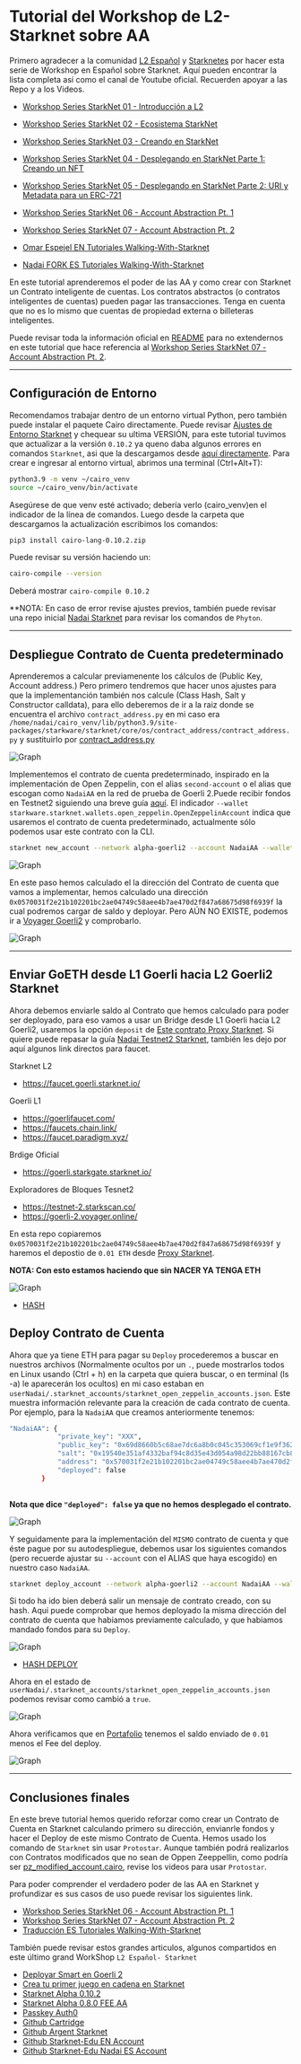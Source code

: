 # Tutorial del Workshop de L2-Starknet sobre AA

Primero agradecer a la comunidad [L2 Español](https://t.me/s/l2espaniol) y [Starknetes](https://t.me/s/starknet_es) por hacer esta serie de Workshop en Español sobre Starknet. Aquí pueden encontrar la lista completa así como el canal de Youtube oficial. Recuerden apoyar a las Repo y a los Videos.

- [Workshop Series StarkNet 01 - Introducción a L2](https://www.youtube.com/watch?v=s6vmWYkZoa8)
- [Workshop Series StarkNet 02 - Ecosistema StarkNet](https://www.youtube.com/watch?v=KxUhBM3a6oM)
- [Workshop Series StarkNet 03 - Creando en StarkNet](https://www.youtube.com/watch?v=elXLye41_b8&list=PL5LoUunXvIgLCdVerVBPZ2G3bR51Re251&index=3)
- [Workshop Series StarkNet 04 - Desplegando en StarkNet Parte 1: Creando un NFT](https://www.youtube.com/watch?v=y3rJnaNRiGI&list=PL5LoUunXvIgLCdVerVBPZ2G3bR51Re251&index=4)
- [Workshop Series StarkNet 05 - Desplegando en StarkNet Parte 2: URI y Metadata para un ERC-721](https://www.youtube.com/watch?v=SnaZjW2p3Io&list=PL5LoUunXvIgLCdVerVBPZ2G3bR51Re251&index=5)
- [Workshop Series StarkNet 06 - Account Abstraction Pt. 1](https://www.youtube.com/watch?v=flnTFmEnjEQ)
- [Workshop Series StarkNet 07 - Account Abstraction Pt. 2](https://www.youtube.com/watch?v=6vdP329tK_I)

- [Omar Espejel EN Tutoriales Walking-With-Starknet](https://github.com/starknet-edu/walking-with-starknet/tree/master/tutorials/tutorials/EN)
- [Nadai FORK ES Tutoriales Walking-With-Starknet](https://github.com/Nadai2010/walking-with-starknet/tree/master/tutorials/tutorials/ES)

En este tutorial aprenderemos el poder de las AA y como crear con Starknet un Contrato inteligente de cuentas. Los contratos abstractos (o contratos inteligentes de cuentas) pueden pagar las transacciones. Tenga en cuenta que no es lo mismo que cuentas de propiedad externa o billeteras inteligentes.

Puede revisar toda la información oficial en [README](/README.md) para no extendernos en este tutorial que hace referencia al [Workshop Series StarkNet 07 - Account Abstraction Pt. 2](https://www.youtube.com/watch?v=6vdP329tK_I).

---
## Configuración de Entorno 

Recomendamos trabajar dentro de un entorno virtual Python, pero también puede instalar el paquete Cairo directamente. Puede revisar [Ajustes de Entorno Starknet](https://www.starknet.io/docs/quickstart.html) y chequear su ultima VERSIÓN, para este tutorial tuvimos que actualizar a la versión `0.10.2` ya queno daba algunos errores en comandos `Starknet`, asi que la descargamos desde [aquí directamente](https://github.com/starkware-libs/cairo-lang/releases/tag/v0.10.2). Para crear e ingresar al entorno virtual, abrimos una terminal (Ctrl+Alt+T):

```bash
python3.9 -m venv ~/cairo_venv
source ~/cairo_venv/bin/activate
```

Asegúrese de que venv esté activado; debería verlo (cairo_venv)en el indicador de la línea de comandos. Luego desde la carpeta que descargamos la actualización escribimos los comandos:

```bash
pip3 install cairo-lang-0.10.2.zip
```

Puede revisar su versión haciendo un:

```bash
cairo-compile --version
```

Deberá mostrar `cairo-compile 0.10.2`


**NOTA: En caso de error revise ajustes previos, también puede revisar una repo inicial [Nadai Starknet](https://github.com/Nadai2010/Cairo-0.10.0-Starknet-en-Ubuntu-22.04-con-Nile-y-VsCode.) para revisar los comandos de `Phyton`.

---
## Despliegue Contrato de Cuenta predeterminado

Aprenderemos a calcular previamenente los cálculos de (Public Key, Account address.) Pero primero tendremos que hacer unos ajustes para que la implementanción también nos calcule (Class Hash, Salt y Constructor calldata), para ello deberemos de ir a la raiz donde se encuentra el archivo `contract_address.py` en mi caso era `/home/nadai/cairo_venv/lib/python3.9/site-packages/starkware/starknet/core/os/contract_address/contract_address.py` y sustituirlo por [contract_address.py](/utils/contract_address.py)

![Graph](imágenes/ruta.png)


Implementemos el contrato de cuenta predeterminado, inspirado en la implementación de Open Zeppelin, con el alias  `second-account` o el alias que escogan como `NadaiAA` en la red de prueba de Goerli 2.Puede recibir fondos en Testnet2 siguiendo una breve guía [aquí](https://github.com/Nadai2010/Nadai-Testnet-2-Starknet). El indicador `--wallet starkware.starknet.wallets.open_zeppelin.OpenZeppelinAccount` indica que usaremos el contrato de cuenta predeterminado, actualmente sólo podemos usar este contrato con la CLI.

```Bash
starknet new_account --network alpha-goerli2 --account NadaiAA --wallet starkware.starknet.wallets.open_zeppelin.OpenZeppelinAccount
```

![Graph](imágenes/new.png)


En este paso hemos calculado el la dirección del Contrato de cuenta que vamos a implementar, hemos calculado una dirección `0x0570031f2e21b102201bc2ae04749c58aee4b7ae470d2f847a68675d98f6939f` la cual podremos cargar de saldo y deployar. Pero AÚN NO EXISTE, podemos ir a [Voyager Goerli2](https://goerli-2.voyager.online/) y comprobarlo.

![Graph](imágenes/not.png)

---
## Enviar GoETH desde L1 Goerli hacia L2 Goerli2 Starknet

Ahora debemos enviarle saldo al Contrato que hemos calculado para poder ser deployado, para eso vamos a usar un Bridge desde L1 Goerli hacia L2 Goerli2, usaremos la opción `deposit` de [Este contrato Proxy Starknet](https://goerli.etherscan.io/address/0xaea4513378eb6023cf9ce730a26255d0e3f075b9#writeProxyContract#F3). Si quiere puede repasar la guía [Nadai Testnet2 Starknet](https://github.com/Nadai2010/Nadai-Testnet-2-Starknet), también les dejo por aquí algunos link directos para faucet.

Starknet L2
* https://faucet.goerli.starknet.io/

Goerli L1
* https://goerlifaucet.com/
* https://faucets.chain.link/
* https://faucet.paradigm.xyz/

Brdige Oficial
* https://goerli.starkgate.starknet.io/

Exploradores de Bloques Tesnet2
* https://testnet-2.starkscan.co/
* https://goerli-2.voyager.online/

En esta repo copiaremos `0x0570031f2e21b102201bc2ae04749c58aee4b7ae470d2f847a68675d98f6939f` y  haremos el depostio de `0.01 ETH` desde [Proxy Starknet](https://goerli.etherscan.io/address/0xaea4513378eb6023cf9ce730a26255d0e3f075b9#writeProxyContract#F3). 

**NOTA: Con esto estamos haciendo que sin NACER YA TENGA ETH**

![Graph](imágenes/deposit.png)

* [HASH](https://goerli.etherscan.io/tx/0x2b4d65baea08e2d6553c61bf77447e2dcaaae77e75caa3266dfe85b107c0ee2f)

## Deploy Contrato de Cuenta

Ahora que ya tiene ETH para pagar su `Deploy` procederemos a buscar en nuestros archivos (Normalmente ocultos por un `.`, puede mostrarlos todos en Linux usando (Ctrl + h) en la carpeta que quiera buscar, o en terminal (ls -a) le aparecerán los ocultos) en mi caso estaban en `userNadai/.starknet_accounts/starknet_open_zeppelin_accounts.json`. Este muestra información relevante para la creación de cada contrato de cuenta. Por ejemplo, para la  `NadaiAA`  que creamos anteriormente tenemos:

```Bash
"NadaiAA": {
            "private_key": "XXX",
            "public_key": "0x69d8660b5c68ae7dc6a8b0c045c353069cf1e9f362bd1bbbd1dd112bae68a92",
            "salt": "0x19540e351af4332baf94c8d35e43d054a98d22bb88167cb8f8f200992c79e3c",
            "address": "0x570031f2e21b102201bc2ae04749c58aee4b7ae470d2f847a68675d98f6939f",
            "deployed": false
        }
    
```

**Nota que dice `"deployed": false` ya que no hemos desplegado el contrato.**

![Graph](imágenes/false.png)


Y seguidamente para la implementación del `MISMO` contrato de cuenta y que éste pague por su autodespliegue, debemos usar los siguientes comandos (pero recuerde ajustar su `--account` con el ALIAS que haya escogido) en nuestro caso `NadaiAA`.

```bash
starknet deploy_account --network alpha-goerli2 --account NadaiAA --wallet starkware.starknet.wallets.open_zeppelin.OpenZeppelinAccount
```

Si todo ha ido bien deberá salir un mensaje de contrato creado, con su hash. Aqui puede comprobar que hemos deployado la misma dirección del contrato de cuenta que habiamos previamente calculado, y que habiamos mandado fondos para su `Deploy`.

![Graph](imágenes/deploy.png)

* [HASH DEPLOY](https://testnet-2.starkscan.co/tx/0x01b78aace976f3b5edae89848ce4821e6a7ec47f547ba4e504c3399161869df9)


Ahora en el estado de `userNadai/.starknet_accounts/starknet_open_zeppelin_accounts.json` podemos revisar como cambió a `true`.

![Graph](imágenes/true.png)


Ahora verificamos que en [Portafolio](https://testnet-2.starkscan.co/contract/0x0570031f2e21b102201bc2ae04749c58aee4b7ae470d2f847a68675d98f6939f#portfolio) tenemos el saldo enviado de `0.01` menos el Fee del deploy.

![Graph](imágenes/portafolio.png)

---
## Conclusiones finales

En este breve tutorial hemos querido reforzar como crear un Contrato de Cuenta en Starknet calculando primero su dirección, envianrle fondos y hacer el Deploy de este mismo Contrato de Cuenta. Hemos usado los comando de `Starknet` sin usar `Protostar`. Aunque también podrá realizarlos con Contratos modificados que no sean de Oppen Zeeppellin, como podría ser [pz_modified_account.cairo](/src/oz_modified_account.cairo), revise los videos para usar `Protostar`. 

Para poder comprender el verdadero poder de las AA en Starknet y profundizar es sus casos de uso puede revisar los siguientes link.

- [Workshop Series StarkNet 06 - Account Abstraction Pt. 1](https://www.youtube.com/watch?v=flnTFmEnjEQ)
- [Workshop Series StarkNet 07 - Account Abstraction Pt. 2](https://www.youtube.com/watch?v=6vdP329tK_I)
- [Traducción ES Tutoriales Walking-With-Starknet](https://github.com/Nadai2010/walking-with-starknet/tree/master/tutorials/tutorials/ES)

También puede revisar estos grandes articulos, algunos compartidos en este último grand WorkShop `L2 Español- Starknet`

- [Deployar Smart en Goerli 2](https://medium.com/@santiagodgalvan/deploying-a-contract-on-starknet-testnet-2-goerli-2-96803cba0f14)
- [Crea tu primer juego en cadena en Starknet](https://mirror.xyz/matchboxdao.eth/G8i8OUJsArc2F5v3ZGvsnRtYyzohTzQrzlkB_5atSHw)
- [Starknet Alpha 0.10.2](https://starkware.medium.com/starknet-performance-roadmap-bb7aae14c7de)
- [Starknet Alpha 0.8.0 FEE,AA](https://medium.com/starkware/starknet-alpha-0-8-0-16e046e0f94b)
- [Passkey Auth0](https://auth0.com/blog/our-take-on-passkeys/)
- [Github Cartridge](https://github.com/cartridge-gg/non-fungible-football)
- [Github Argent Starknet](https://github.com/argentlabs/argent-contracts-starknet)
- [Github Starknet-Edu EN Account](https://github.com/starknet-edu/starknet-accounts)
- [Github Starknet-Edu Nadai ES Account](https://github.com/Nadai2010/starknet-accounts/blob/answers/ES%20README.md)